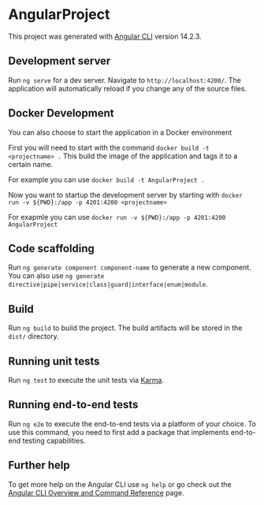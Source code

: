 # AngularProject

This project was generated with [Angular CLI](https://github.com/angular/angular-cli) version 14.2.3.

## Development server

Run `ng serve` for a dev server. Navigate to `http://localhost:4200/`. The application will automatically reload if you change any of the source files.

## Docker Development
You can also choose to start the application in a Docker environment

First you will need to start with the command `docker build -t <projectname> .`
This build the image of the application and tags it to a certain name.

For example you can use `docker build -t AngularProject .`

Now you want to startup the development server by starting with `docker run -v ${PWD}:/app -p 4201:4200 <projectname>`

For exapmle you can use `docker run -v ${PWD}:/app -p 4201:4200 AngularProject`

## Code scaffolding

Run `ng generate component component-name` to generate a new component. You can also use `ng generate directive|pipe|service|class|guard|interface|enum|module`.

## Build

Run `ng build` to build the project. The build artifacts will be stored in the `dist/` directory.

## Running unit tests

Run `ng test` to execute the unit tests via [Karma](https://karma-runner.github.io).

## Running end-to-end tests

Run `ng e2e` to execute the end-to-end tests via a platform of your choice. To use this command, you need to first add a package that implements end-to-end testing capabilities.

## Further help

To get more help on the Angular CLI use `ng help` or go check out the [Angular CLI Overview and Command Reference](https://angular.io/cli) page.
